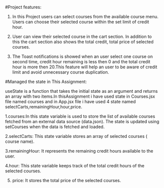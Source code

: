#Project features:

1. In this Project users can select courses from the available course menu.
   Users can choose their selected course within the set limit of credit hour.

2. User can view their selected course in the cart section. In addition to this
   the cart section also shows the total credit, total price of selected
   courses.

3. The Toast notifications is showed when an user select one course on second
   time, credit hour remaining is less then 0 and the total credit hour is more
   then 20.This feature will help an user to be aware of credit limit and avoid
   unnecessary course duplication.

#Managed the state in This Assignment:

useState is a function that takes the initial state as an argument and returns
an array with two items.In thisAssignment i have used state in Courses.jsx file
named courses and in App.jsx file i have used 4 state named
selectCarts,remainingHour,hour,price.

1.courses:In this state variable is used to store the list of available courses
fetched from an external data source (data.json). The state is updated using
setCourses when the data is fetched and loaded.

2.selectCarts: This state variable stores an array of selected courses ( course
name).

3.remainingHour: It represents the remaining credit hours available to the user.

4.hour: This state variable keeps track of the total credit hours of the
selected courses.

5. price: It stores the total price of the selected courses.
